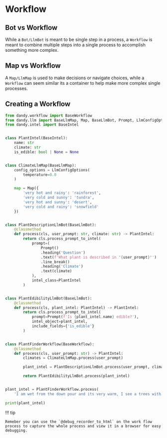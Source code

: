 # Workflow

## Bot vs Workflow

While a `Bot/LlmBot` is meant to be single step in a process, a `Workflow` is meant to combine multiple steps into a single process to accomplish something more complex.

## Map vs Workflow

A `Map/LlmMap` is used to make decisions or navigate choices, while a `Workflow` can seem similar its a container to help make more complex single processes.

## Creating a Workflow

```python exec="True" source="above" source="material-block" session="workflow"
from dandy.workflow import BaseWorkflow
from dandy.llm import BaseLlmMap, Map, BaseLlmBot, Prompt, LlmConfigOptions
from dandy.intel import BaseIntel


class PlantIntel(BaseIntel):
    name: str
    climate: str
    is_edible: bool | None = None


class ClimateLlmMap(BaseLlmMap):
    config_options = LlmConfigOptions(
        temperature=0.0
    )

    map = Map({
        'very hot and rainy': 'rainforest',
        'very cold and sunny': 'tundra',
        'very hot and sunny': 'desert',
        'very cold and rainy': 'snowfield'
    })


class PlantDescriptionLlmBot(BaseLlmBot):
    @classmethod
    def process(cls, user_prompt: str, climate: str) -> PlantIntel:
        return cls.process_prompt_to_intel(
            prompt=(
                Prompt()
                .heading('Question')
                .text(f'What plant is described in "{user_prompt}"')
                .line_break()
                .heading('Climate')
                .text(climate)
            ),
            intel_class=PlantIntel
        )


class PlantEdibilityLlmBot(BaseLlmBot):
    @classmethod
    def process(cls, plant_intel: PlantIntel) -> PlantIntel:
        return cls.process_prompt_to_intel(
            prompt=Prompt(f'Is {plant_intel.name} edible?'),
            intel_object=plant_intel,
            include_fields={'is_edible'}
        )


class PlantFinderWorkflow(BaseWorkflow):
    @classmethod
    def process(cls, user_prompt: str) -> PlantIntel:
        climates = ClimateLlmMap.process(user_prompt)

        plant_intel = PlantDescriptionLlmBot.process(user_prompt, climates[0])

        return PlantEdibilityLlmBot.process(plant_intel)


plant_intel = PlantFinderWorkflow.process(
    'I am wet from the down pour and its very warm, I see a trees with long yellow fruit bunches.')

print(plant_intel)
```

!!! tip

    Remeber you can use the `@debug_recorder_to_html` on the work flow process to capture the whole process and view it in a browser for easy debugging.